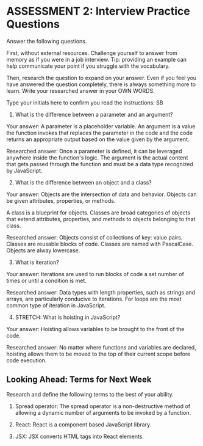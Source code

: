 # ASSESSMENT 2: Interview Practice Questions

Answer the following questions.

First, without external resources. Challenge yourself to answer from memory as if you were in a job interview. Tip: providing an example can help communicate your point if you struggle with the vocabulary.

Then, research the question to expand on your answer. Even if you feel you have answered the question completely, there is always something more to learn. Write your researched answer in your OWN WORDS.

Type your initials here to confirm you read the instructions: SB

1. What is the difference between a parameter and an argument?

Your answer: A parameter is a placeholder variable. An argument is a value the function invokes that replaces the parameter in the code and the code returns an appropriate output based on the value given by the argument.

Researched answer: Once a parameter is defined, it can be leveraged anywhere inside the function's logic. The argument is the actual content that gets passed through the function and must be a data type recognized by JavaScript.

2. What is the difference between an object and a class?

Your answer: Objects are the intersection of data and behavior. Objects can be given attributes, properties, or methods.

A class is a blueprint for objects. Classes are broad categories of objects that extend attributes, properties, and methods to objects belonging to that class.

Researched answer: Objects consist of collections of key: value pairs. Classes are reusable blocks of code. Classes are named with PascalCase. Objects are alway lowercase.

3. What is iteration?

Your answer: Iterations are used to run blocks of code a set number of times or until a condition is met.

Researched answer: Data types with length properties, such as strings and arrays, are particularly conducive to iterations. For loops are the most common type of iteration in JavaScript.

4. STRETCH: What is hoisting in JavaScript?

Your answer: Hoisting allows variables to be brought to the front of the code.

Researched answer: No matter where functions and variables are declared, hoisting allows them to be moved to the top of their current scope before code execution.

## Looking Ahead: Terms for Next Week

Research and define the following terms to the best of your ability.

1. Spread operator: The spread operator is a non-destructive method of allowing a dynamic number of arguments to be invoked by a function.

2. React: React is a component based JavaScript library.

3. JSX: JSX converts HTML tags into React elements.